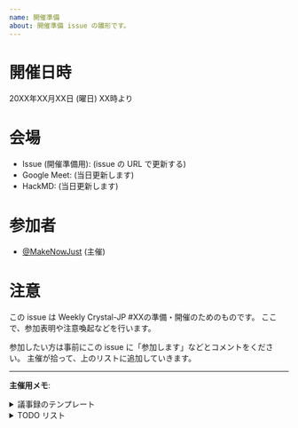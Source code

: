 ```yaml
---
name: 開催準備
about: 開催準備 issue の雛形です。
---
```


# 開催日時

20XX年XX月XX日 (曜日) XX時より

# 会場

- Issue (開催準備用): (issue の URL で更新する)
- Google Meet: (当日更新します)
- HackMD: (当日更新します)

# 参加者

- [@MakeNowJust][] (主催)

[@MakeNowJust]: https://github.com/MakeNowJust
[@TobiasGSmollett]: https://github.com/TobiasGSmollett
[@arcage]: https://github.com/arcage
[@at-grandpa]: https://github.com/at-grandpa
[@kubo39]: https://github.com/kubo39
[@manman4]: https://github.com/manman4
[@msky026]: https://github.com/msky026
[@rosylilly]: https://github.com/rosylilly
<!-- 過去に参加した人のリンクをここに追加していく -->

# 注意

この issue は Weekly Crystal-JP #XXの準備・開催のためのものです。
ここで、参加表明や注意喚起などを行います。

参加したい方は事前にこの issue に「参加します」などとコメントをください。
主催が拾って、上のリストに追加していきます。

- - -

**主催用メモ**:

<details>
  <summary>議事録のテンプレート</summary>

  ```markdown
  # Weekly Crystal-JP #XX (20XX/XX/XX開催)

  ## 会場

  (上の会場リストをコピー)

  ## 参加者

  (上の参加者リストをコピー)

  ## 話題

  (話題を並べていく)
  ```

</details>

<details>
  <summary>TODO リスト</summary>

  開催前:

  - [ ] 開催準備 issue を立てる
  - [ ] テンプレートを埋める
    - [ ] 開催日時
    - [ ] 会場の開催準備 Issue
    - [ ] 回数
  - [ ] GitHub Pages のトップページの開催準備 issue へのリンクを更新する

  開催直前:

  - [ ] 参加者を追加する
  - [ ] Google ハングアウトを用意する
  - [ ] HackMD を用意する
  - [ ] 上記の URL を追加する

  開催後:

  - [ ] 議事録を書く
  - [ ] この issue を close する

</details>
